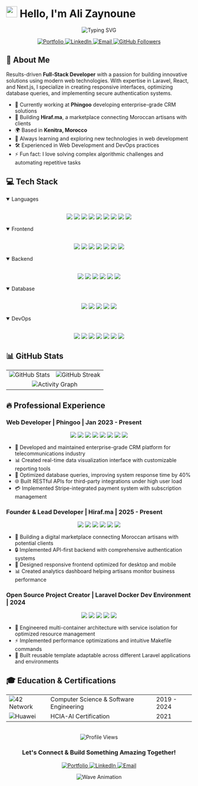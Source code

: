# <img src="https://media.giphy.com/media/hvRJCLFzcasrR4ia7z/giphy.gif" width="30"> Hello, I'm Ali Zaynoune

<div align="center">

  <img src="https://readme-typing-svg.herokuapp.com?font=Fira+Code&size=24&duration=3000&pause=1000&color=539BF5&center=true&vCenter=true&random=false&width=500&height=70&lines=Full-Stack+Developer;DevOps+Engineer;Problem+Solver;Cloud+Architect;Web+Application+Creator" alt="Typing SVG" />

  <p align="center">
    <a href="https://ali-zaynoune.me" target="_blank" rel="noopener noreferrer">
      <img src="https://img.shields.io/badge/Portfolio-%23000000.svg?style=for-the-badge&logo=firefox&logoColor=white" alt="Portfolio" />
    </a>
    <a href="https://linkedin.com/in/ali-zaynoune" target="_blank" rel="noopener noreferrer">
      <img src="https://img.shields.io/badge/linkedin-%230077B5.svg?style=for-the-badge&logo=linkedin&logoColor=white" alt="LinkedIn" />
    </a>
    <a href="mailto:zaynoune.ali@gmail.com">
      <img src="https://img.shields.io/badge/Gmail-D14836?style=for-the-badge&logo=gmail&logoColor=white" alt="Email" />
    </a>
    <a href="https://github.com/alizaynoune">
      <img src="https://img.shields.io/github/followers/alizaynoune?logo=github&style=for-the-badge&color=0891b2&labelColor=1c1917" alt="GitHub Followers" />
    </a>
  </p>
</div>

## 💫 About Me

Results-driven **Full-Stack Developer** with a passion for building innovative solutions using modern web technologies. With expertise in Laravel, React, and Next.js, I specialize in creating responsive interfaces, optimizing database queries, and implementing secure authentication systems.

-   🔭 Currently working at **Phingoo** developing enterprise-grade CRM solutions
-   🚀 Building **Hiraf.ma**, a marketplace connecting Moroccan artisans with clients
-   🌍 Based in **Kenitra, Morocco**
-   🌱 Always learning and exploring new technologies in web development
-   🛠️ Experienced in Web Development and DevOps practices
-   ⚡ Fun fact: I love solving complex algorithmic challenges and automating repetitive tasks

## 💻 Tech Stack

<details open>
<summary>Languages</summary>
<br />
<p align="center">
    <img src="https://img.shields.io/badge/JavaScript-F7DF1E?style=for-the-badge&logo=javascript&logoColor=black" />
    <img src="https://img.shields.io/badge/TypeScript-3178C6?style=for-the-badge&logo=typescript&logoColor=white" />
    <img src="https://img.shields.io/badge/PHP-777BB4?style=for-the-badge&logo=php&logoColor=white" />
    <img src="https://img.shields.io/badge/Python-3776AB?style=for-the-badge&logo=python&logoColor=white" />
    <img src="https://img.shields.io/badge/C%2FC%2B%2B-00599C?style=for-the-badge&logo=c%2B%2B&logoColor=white" />
    <img src="https://img.shields.io/badge/SQL-4479A1?style=for-the-badge&logo=mysql&logoColor=white" />
    <img src="https://img.shields.io/badge/HTML5-E34F26?style=for-the-badge&logo=html5&logoColor=white" />
    <img src="https://img.shields.io/badge/CSS3-1572B6?style=for-the-badge&logo=css3&logoColor=white" />
    <img src="https://img.shields.io/badge/Bash-4EAA25?style=for-the-badge&logo=gnu-bash&logoColor=white" />
</p>
</details>

<details open>
<summary>Frontend</summary>
<br />
<p align="center">
    <img src="https://img.shields.io/badge/React-61DAFB?style=for-the-badge&logo=react&logoColor=black" />
    <img src="https://img.shields.io/badge/Next.js-000000?style=for-the-badge&logo=next.js&logoColor=white" />
    <img src="https://img.shields.io/badge/Redux-764ABC?style=for-the-badge&logo=redux&logoColor=white" />
    <img src="https://img.shields.io/badge/Tailwind_CSS-06B6D4?style=for-the-badge&logo=tailwind-css&logoColor=white" />
    <img src="https://img.shields.io/badge/Bootstrap-7952B3?style=for-the-badge&logo=bootstrap&logoColor=white" />
    <img src="https://img.shields.io/badge/Shadcn_UI-000000?style=for-the-badge&logo=shadcnui&logoColor=white" />
    <img src="https://img.shields.io/badge/Three.js-000000?style=for-the-badge&logo=three.js&logoColor=white" />
</p>
</details>

<details open>
<summary>Backend</summary>
<br />
<p align="center">
    <img src="https://img.shields.io/badge/Laravel-FF2D20?style=for-the-badge&logo=laravel&logoColor=white" />
    <img src="https://img.shields.io/badge/Node.js-339933?style=for-the-badge&logo=node.js&logoColor=white" />
    <img src="https://img.shields.io/badge/NestJS-E0234E?style=for-the-badge&logo=nestjs&logoColor=white" />
    <img src="https://img.shields.io/badge/Express-000000?style=for-the-badge&logo=express&logoColor=white" />
    <img src="https://img.shields.io/badge/REST_API-FF6C37?style=for-the-badge&logo=postman&logoColor=white" />
    <img src="https://img.shields.io/badge/GraphQL-E10098?style=for-the-badge&logo=graphql&logoColor=white" />
</p>
</details>

<details open>
<summary>Database</summary>
<br />
<p align="center">
    <img src="https://img.shields.io/badge/MySQL-4479A1?style=for-the-badge&logo=mysql&logoColor=white" />
    <img src="https://img.shields.io/badge/PostgreSQL-4169E1?style=for-the-badge&logo=postgresql&logoColor=white" />
    <img src="https://img.shields.io/badge/MongoDB-47A248?style=for-the-badge&logo=mongodb&logoColor=white" />
    <img src="https://img.shields.io/badge/Redis-DC382D?style=for-the-badge&logo=redis&logoColor=white" />
    <img src="https://img.shields.io/badge/Prisma-2D3748?style=for-the-badge&logo=prisma&logoColor=white" />
</p>
</details>

<details open>
<summary>DevOps</summary>
<br />
<p align="center">
    <img src="https://img.shields.io/badge/Docker-2496ED?style=for-the-badge&logo=docker&logoColor=white" />
    <img src="https://img.shields.io/badge/Kubernetes-326CE5?style=for-the-badge&logo=kubernetes&logoColor=white" />
    <img src="https://img.shields.io/badge/Linux-FCC624?style=for-the-badge&logo=linux&logoColor=black" />
    <img src="https://img.shields.io/badge/Git-F05032?style=for-the-badge&logo=git&logoColor=white" />
    <img src="https://img.shields.io/badge/Nginx-009639?style=for-the-badge&logo=nginx&logoColor=white" />
    <img src="https://img.shields.io/badge/Prometheus-E6522C?style=for-the-badge&logo=prometheus&logoColor=white" />
    <img src="https://img.shields.io/badge/Grafana-F46800?style=for-the-badge&logo=grafana&logoColor=white" />
</p>
</details>

## 📊 GitHub Stats

<div align="center">

  <table>
    <tr>
      <td>
        <img src="https://github-readme-stats.vercel.app/api?username=alizaynoune&show_icons=true&theme=tokyonight&hide_border=true&count_private=true" alt="GitHub Stats" />
      </td>
      <td>
        <img src="https://github-readme-streak-stats.herokuapp.com/?user=alizaynoune&theme=tokyonight&hide_border=true" alt="GitHub Streak" />
      </td>
    </tr>
    <tr>
      <td colspan="3" align="center">
        <img src="https://github-readme-activity-graph.vercel.app/graph?username=alizaynoune&theme=tokyo-night&hide_border=true" alt="Activity Graph" />
      </td>
    </tr>
  </table>

</div>

## 🔥 Professional Experience

### Web Developer | Phingoo | Jan 2023 - Present

<p align="center">
  <img src="https://img.shields.io/badge/Laravel-FF2D20?style=for-the-badge&logo=laravel&logoColor=white" />
  <img src="https://img.shields.io/badge/React-61DAFB?style=for-the-badge&logo=react&logoColor=black" />
  <img src="https://img.shields.io/badge/Redis-DC382D?style=for-the-badge&logo=redis&logoColor=white" />
  <img src="https://img.shields.io/badge/Docker-2496ED?style=for-the-badge&logo=docker&logoColor=white" />
  <img src="https://img.shields.io/badge/MySQL-4479A1?style=for-the-badge&logo=mysql&logoColor=white" />
  <img src="https://img.shields.io/badge/TypeScript-3178C6?style=for-the-badge&logo=Promtus&logoColor=white" />
  <img src="https://img.shields.io/badge/Prometheus-E6522C?style=for-the-badge&logo=prometheus&logoColor=white" />
  <img src="https://img.shields.io/badge/Grafana-F46800?style=for-the-badge&logo=grafana&logoColor=white" />
</p>

-   🚀 Developed and maintained enterprise-grade CRM platform for telecommunications industry
-   📊 Created real-time data visualization interface with customizable reporting tools
-   🔧 Optimized database queries, improving system response time by 40%
-   🌐 Built RESTful APIs for third-party integrations under high user load
-   💳 Implemented Stripe-integrated payment system with subscription management

### Founder & Lead Developer | Hiraf.ma | 2025 - Present

<p align="center">
  <img src="https://img.shields.io/badge/Next.js-000000?style=for-the-badge&logo=next.js&logoColor=white" />
  <img src="https://img.shields.io/badge/TypeScript-3178C6?style=for-the-badge&logo=typescript&logoColor=white" />
  <img src="https://img.shields.io/badge/Laravel-FF2D20?style=for-the-badge&logo=laravel&logoColor=white" />
  <img src="https://img.shields.io/badge/Tailwind_CSS-06B6D4?style=for-the-badge&logo=tailwind-css&logoColor=white" />
  <img src="https://img.shields.io/badge/Redux-764ABC?style=for-the-badge&logo=redux&logoColor=white" />
  <img src="https://img.shields.io/badge/Shadcn_UI-000000?style=for-the-badge&logo=shadcnui&logoColor=white" />
</p>

-   🛒 Building a digital marketplace connecting Moroccan artisans with potential clients
-   🔒 Implemented API-first backend with comprehensive authentication systems
-   📱 Designed responsive frontend optimized for desktop and mobile
-   📊 Created analytics dashboard helping artisans monitor business performance

### Open Source Project Creator | Laravel Docker Dev Environment | 2024

<p align="center">
  <img src="https://img.shields.io/badge/Docker-2496ED?style=for-the-badge&logo=docker&logoColor=white" />
  <img src="https://img.shields.io/badge/Nginx-009639?style=for-the-badge&logo=nginx&logoColor=white" />
  <img src="https://img.shields.io/badge/MySQL-4479A1?style=for-the-badge&logo=mysql&logoColor=white" />
  <img src="https://img.shields.io/badge/Redis-DC382D?style=for-the-badge&logo=redis&logoColor=white" />
  <img src="https://img.shields.io/badge/Bash-4EAA25?style=for-the-badge&logo=gnu-bash&logoColor=white" />
</p>

-   🐳 Engineered multi-container architecture with service isolation for optimized resource management
-   ⚡ Implemented performance optimizations and intuitive Makefile commands
-   🔄 Built reusable template adaptable across different Laravel applications and environments

## 🎓 Education & Certifications

<div align="center">
  <table>
    <tr>
      <td>
        <img align="center" src="https://img.shields.io/badge/42_Network-000000?style=for-the-badge&logo=42&logoColor=white" alt="42 Network" />
      </td>
      <td>Computer Science & Software Engineering</td>
      <td>2019 - 2024</td>
    </tr>
    <tr>
      <td>
        <img align="center" src="https://img.shields.io/badge/Huawei-FF0000?style=for-the-badge&logo=huawei&logoColor=white" alt="Huawei" />
      </td>
      <td>HCIA-AI Certification</td>
      <td>2021</td>
    </tr>
  </table>
</div>

<br />

<div align="center">

  <img src="https://komarev.com/ghpvc/?username=alizaynoune&label=Profile%20views&color=539bf5&style=for-the-badge" alt="Profile Views" />

  <h3>Let's Connect & Build Something Amazing Together!</h3>
  <!-- contact me -->

<div align="center">

  <a href="https://ali-zaynoune.me" target="_blank" rel="noopener noreferrer">
    <img src="https://img.shields.io/badge/Portfolio-000000?style=for-the-badge&logo=firefox&logoColor=white" alt="Portfolio" />
  </a>
  <a href="https://linkedin.com/in/ali-zaynoune" target="_blank" rel="noopener noreferrer">
    <img src="https://img.shields.io/badge/LinkedIn-0A66C2?style=for-the-badge&logo=linkedin&logoColor=white" alt="LinkedIn" />
  </a>
  <a href="mailto:zaynoune.ali@gmail.com">
    <img src="https://img.shields.io/badge/Email-EA4335?style=for-the-badge&logo=gmail&logoColor=white" alt="Email" />
  </a>

</div>

![Wave Animation](https://raw.githubusercontent.com/mayhemantt/mayhemantt/Update/svg/Bottom.svg)

